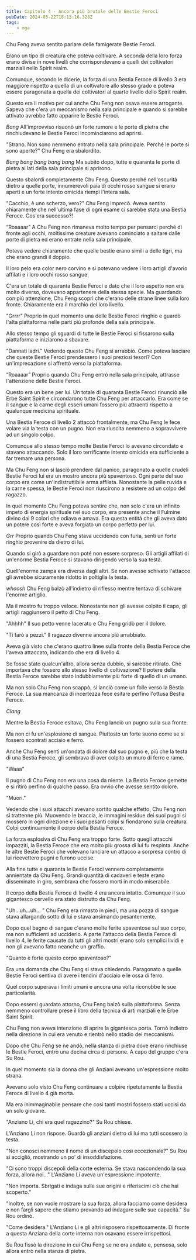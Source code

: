 ```yaml
---
title: Capitolo 4 - Ancora più brutale delle Bestie Feroci
pubDate: 2024-05-22T18:13:16.328Z
tags:
    - mga
---
```



Chu Feng aveva sentito parlare delle famigerate Bestie Feroci.


Erano un tipo di creatura che poteva coltivare. A seconda della loro forza erano divise in nove livelli che corrispondevano a quelli dei coltivatori marziali nello Spirit realm.


Comunque, secondo le dicerie, la forza di una Bestia Feroce di livello 3 era maggiore rispetto a quella di un coltivatore allo stesso grado e poteva essere paragonata a quella dei coltivatori al quarto livello dello Spirit realm.


Questo era il motivo per cui anche Chu Feng non osava essere arrogante. Sapeva che c'era un meccanismo nella sala principale e quando si sarebbe attivato avrebbe fatto apparire le Bestie Feroci.


*Bang* All'improvviso risuonò un forte rumore e le porte di pietra che rinchiudevano le Bestie Feroci incominciarono ad aprirsi.


"Strano. Non sono nemmeno entrato nella sala principale. Perché le porte si sono aperte?" Chu Feng era sbalordito.


*Bang bang bang bang bang* Ma subito dopo, tutte e quaranta le porte di pietra ai lati della sala principale si aprirono.


Questo sbalordì completamente Chu Feng. Questo perché nell'oscurità dietro a quelle porte, innumerevoli paia di occhi rosso sangue si erano aperti e un forte intento omicida riempì l'intera sala.


"Cacchio, è uno scherzo, vero?" Chu Feng imprecò. Aveva sentito chiaramente che nell'ultima fase di ogni esame ci sarebbe stata una Bestia Feroce. Cos'era successo?!


“Roaaaar” A Chu Feng non rimaneva molto tempo per pensarci perché di fronte agli occhi, moltissime creature avevano cominciato a saltare dalle porte di pietra ed erano entrate nella sala principale.


Poteva vedere chiaramente che quelle bestie erano simili a delle tigri, ma che erano grandi il doppio.


Il loro pelo era color nero corvino e si potevano vedere i loro artigli d'avorio affilati e i loro occhi rosso sangue.


C'era un totale di quaranta Bestie Feroci e dato che il loro aspetto non era molto diverso, dovevano appartenere della stessa specie. Ma guardando con più attenzione, Chu Feng scoprì che c'erano delle strane linee sulla loro fronte. Chiaramente era il marchio del loro livello.


"Grrrr" Proprio in quel momento una delle Bestie Feroci ringhiò e guardò l'alta piattaforma nelle parti più profonde della sala principale.


Allo stesso tempo gli sguardi di tutte le Bestie Feroci si fissarono sulla piattaforma e iniziarono a sbavare.


"Dannati ladri." Vedendo questo Chu Feng si arrabbiò. Come poteva lasciare che queste Bestie Feroci prendessero i suoi preziosi tesori? Con un'imprecazione si affrettò verso la piattaforma.


“Roaaaar” Proprio quando Chu Feng entrò nella sala principale, attrasse l'attenzione delle Bestie Feroci.


Questo era un bene per lui. Un totale di quaranta Bestie Feroci rinunciò alle Erbe Saint Spirit e circondarono tutte Chu Feng per attaccarlo. Era come se il sangue e la carne degli esseri umani fossero più attraenti rispetto a qualunque medicina spirituale.


Una Bestia Feroce di livello 2 attaccò frontalmente, ma Chu Feng le fece volare via la testa con un pugno. Non era riuscita nemmeno a sopravvivere ad un singolo colpo.


Comunque allo stesso tempo molte Bestie Feroci lo avevano circondato e stavano attaccando.
Solo il loro terrificante intento omicida era sufficiente a far tremare una persona.


Ma Chu Feng non si lasciò prendere dal panico, paragonato a quelle crudeli Bestie Feroci lui era un mostro ancora più spaventoso. Ogni parte del suo corpo era come un'indistruttibile arma affilata. Nonostante la pelle ruvida e la carne spessa, le Bestie Feroci non riuscirono a resistere ad un colpo del ragazzo.


In quel momento Chu Feng poteva sentire che, non solo c'era un infinito impeto di energia spirituale nel suo corpo, era presente anche il Fulmine divino dai 9 colori che odiava e amava. Era questa entità che gli aveva dato un potere così forte e aveva forgiato un corpo perfetto per lui.


*Grr* Proprio quando Chu Feng stava uccidendo con furia, sentì un forte ringhio provenire da dietro di lui.


Quando si girò a guardare non poté non essere sorpreso. Gli artigli affilati di un'enorme Bestia Feroce si stavano dirigendo verso la sua testa.


Quell'enorme zampa era diversa dagli altri. Se non avesse schivato l'attacco gli avrebbe sicuramente  ridotto in poltiglia la testa.


*whoosh* Chu Feng balzò all'indietro di riflesso mentre tentava di schivare l'enorme artiglio.


Ma il mostro fu troppo veloce. Nonostante non gli avesse colpito il capo, gli artigli raggiunsero il petto di Chu Feng.


"Ahhhh" Il suo petto venne lacerato e Chu Feng gridò per il dolore.


"Ti farò a pezzi." Il ragazzo divenne ancora più arrabbiato.


Aveva già visto che c'erano quattro linee sulla fronte della Bestia Feroce che l'aveva attaccato, indicando che era di livello 4.


Se fosse stato qualcun'altro, allora senza dubbio, si sarebbe ritirato. Che importava che fossero allo stesso livello di coltivazione? Il potere della Bestia Feroce sarebbe stato indubbiamente più forte di quello di un umano.


Ma non solo Chu Feng non scappò, si lanciò come un folle verso la Bestia Feroce. La sua mancanza di incertezza fece esitare perfino l'ottusa Bestia Feroce.


*Clang*


Mentre la Bestia Feroce esitava, Chu Feng lanciò un pugno sulla sua fronte.


Ma non ci fu un'esplosione di sangue. Piuttosto un forte suono come se si fossero scontrati acciaio e ferro.


Anche Chu Feng sentì un'ondata di dolore dal suo pugno e, più che la testa di una Bestia Feroce, gli sembrava di aver colpito un muro di ferro e rame.


"Waaa"


Il pugno di Chu Feng non era una cosa da niente. La Bestia Feroce gemette e si ritirò perfino di qualche passo.
Era ovvio che avesse sentito dolore.


"Muori."


Vedendo che i suoi attacchi avevano sortito qualche effetto, Chu Feng non si trattenne più. Muovendo le braccia, le immagini residue dei suoi pugni si mossero in ogni direzione e i suoi pesanti colpi si fiondarono sulla creatura.
Colpì continuamente il corpo della Bestia Feroce.


La forza esplosiva di Chu Feng era troppo forte. Sotto quegli attacchi impazziti, la Bestia Feroce che era molto più grossa di lui fu respinta. Anche le altre Bestie Feroci che volevano lanciare un attacco a sorpresa contro di lui ricevettero pugni e furono uccise.


Alla fine tutte e quaranta le Bestie Feroci vennero completamente annientate da Chu Feng. Grandi quantità di cadaveri e teste erano disseminate in giro, sembrava che fossero morti in modo miserabile.


Il corpo della Bestia Feroce di livello 4 era ancora intatto. Comunque il suo gigantesco cervello era stato distrutto da Chu Feng.


"Uh...uh...uh... " Chu Feng era rimasto in piedi, ma una pozza di sangue stava allargando sotto di lui e stava ansimando pesantemente.


Dopo quel bagno di sangue c'erano molte ferite spaventose sul suo corpo, ma non sufficienti ad ucciderlo. A parte l'attacco della Bestia Feroce di livello 4, le ferite causate da tutti gli altri mostri erano solo semplici lividi e non gli avevano fatto neanche un graffio.


"Quanto è forte questo corpo spaventoso?"


Era una domanda che Chu Feng si stava chiedendo. Paragonato a quelle Bestie Feroci sentiva di avere i tendini d'acciaio e le ossa di ferro.


Quel corpo superava i limiti umani e ancora una volta riconobbe le sue particolarità.


Dopo essersi guardato attorno, Chu Feng balzò sulla piattaforma. Senza nemmeno controllare prese il libro della tecnica di arti marziali e le Erbe Saint Spirit.


Chu Feng non aveva intenzione di aprire la gigantesca porta. Tornò indietro nella direzione in cui era venuto e rientrò nello stadio dei meccanismi.


Dopo che Chu Feng se ne andò, nella stanza di pietra dove erano rinchiuse le Bestie Feroci, entrò una decina circa di persone. A capo del gruppo c'era Su Rou.


In quel momento sia la donna che gli Anziani avevano un'espressione molto strana.


Avevano solo visto Chu Feng continuare a colpire ripetutamente la Bestia Feroce di livello 4 già morta.


Ma era inimmaginabile pensare che così tanti mostri fossero stati uccisi da un solo giovane.


"Anziano Li, chi era quel ragazzino?" Su Rou chiese.


L'Anziano Li non rispose. Guardò gli anziani dietro di lui ma tutti scossero la testa.


"Non conosci nemmeno il nome di un discepolo così eccezionale?" Su Rou si accigliò, mostrando un po' di insoddisfazione.


"Ci sono troppi discepoli della corte esterna. Se stava nascondendo la sua forza, allora noi..." L'Anziano Li aveva un'espressione impotente.


"Non importa. Sbrigati e indaga sulle sue origini e riferiscimi ciò che hai scoperto."


"Inoltre, se non vuole mostrare la sua forza, allora facciamo come desidera e non fargli sapere che stiamo provando ad indagare sulle sue capacità." Su Rou ordinò.


"Come desidera." L'Anziano Li e gli altri risposero rispettosamente. Di fronte a questa Anziana della corte interna non osavano essere irrispettosi.


Su Rou fissò la direzione in cui Chu Feng se ne era andato e, pensosa, solo allora entrò nella stanza di pietra.



